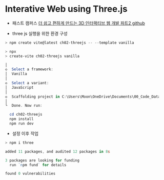 # Interative Web using Three.js

- 패스트 캠퍼스 [더 쉽고 편하게 만드는 3D 인터랙티브 웹 개발 파트2 github](https://github.com/chuhongkyu/fastcampus-r3f-part2)

- three js 실행을 위한 환경 구성

```powershell
> npm create vite@latest ch02-threejs -- --template vanilla

> npx
> create-vite ch02-threejs vanilla

│
◇  Select a framework:
│  Vanilla
│
◇  Select a variant:
│  JavaScript
│
◇  Scaffolding project in C:\Users\Moon\OneDrive\Documents\00_Code_Data\02_Javascript\InteractiveWeb\ch02-threejs...
│
└  Done. Now run:

  cd ch02-threejs
  npm install    
  npm run dev 
```

- 설정 이후 작업

```powershell
> npm i three

added 11 packages, and audited 12 packages in 8s

3 packages are looking for funding
  run `npm fund` for details

found 0 vulnerabilities
```